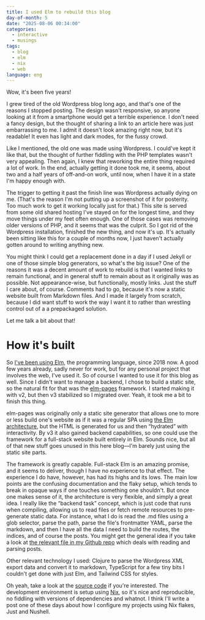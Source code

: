 ```yaml
---
title: I used Elm to rebuild this blog
day-of-month: 5
date: "2025-08-06 00:34:00"
categories:
  - interactive
  - musings
tags:
  - blog
  - elm
  - nix
  - web
language: eng
---
```


Wow, it's been five years!

I grew tired of the old Wordpress blog long ago, and that's one of the reasons I stopped posting. The design wasn't responsive, so anyone looking at it from a smartphone would get a terrible experience. I don't need a fancy design, but the thought of sharing a link to an article here was just embarrassing to me. I admit it doesn't look amazing right now, but it's readable! It even has light and dark modes, for the fussy crowd.

Like I mentioned, the old one was made using Wordpress. I could've kept it like that, but the thought of further fiddling with the PHP templates wasn't very appealing. Then again, I knew that reworking the entire thing required a lot of work. In the end, actually getting it done took me, it seems, about two and a half years of off-and-on work, until now, when I have it in a state I'm happy enough with.

The trigger to getting it past the finish line was Wordpress actually dying on me. (That's the reason I'm not putting up a screenshot of it for posterity. Too much work to get it working locally just for that.) This site is served from some old shared hosting I've stayed on for the longest time, and they move things under my feet often enough. One of those cases was removing older versions of PHP, and it seems that was the culprit. So I got rid of the Wordpress installation, finished the new thing, and now it's up. It's actually been sitting like this for a couple of months now, I just haven't actually gotten around to writing anything new.

You might think I could get a replacement done in a day if I used Jekyll or one of those simple blog generators, so what's the big issue? One of the reasons it was a decent amount of work to rebuild is that I wanted links to remain functional, and in general stuff to remain about as it originally was as possible. Not appearance-wise, but functionally, mostly links. Just the stuff I care about, of course. Comments had to go, because it's now a static website built from Markdown files. And I made it largely from scratch, because I did want stuff to work the way I want it to rather than wrestling control out of a a prepackaged solution.

Let me talk a bit about that!

# How it's built

So [I've been using Elm](https://blog.agj.cl/tag/?t=elm), the programming language, since 2018 now. A good few years already, sadly never for work, but for any personal project that involves the web, I've used it. So of course I wanted to use it for this blog as well. Since I didn't want to manage a backend, I chose to build a static site, so the natural fit for that was the [elm-pages](https://elm-pages.com/) framework. I started making it with v2, but then v3 stabilized so I migrated over. Yeah, it took me a bit to finish this thing.

elm-pages was originally only a static site generator that allows one to more or less build one's website as if it was a regular SPA using [the Elm architecture](https://guide.elm-lang.org/architecture/), but the HTML is generated for us and then “hydrated” with interactivity. By v3 it also gained backend capabilities, so one could use the framework for a full-stack website built entirely in Elm. Sounds nice, but all of that new stuff goes unused in this here blog—I'm barely just using the static site parts.

The framework is greatly capable. Full-stack Elm is an amazing promise, and it seems to deliver, though I have no experience to that effect. The experience I do have, however, has had its highs and its lows. The main low points are the confusing documentation and the flaky setup, which tends to break in opaque ways if one touches something one shouldn't. But once one makes sense of it, the architecture is very flexible, and simply a great idea. I really like the “backend task” concept, which is just code that runs when compiling, allowing us to read files or fetch remote resources to pre-generate static data. For instance, what I do is read the .md files using a glob selector, parse the path, parse the file's frontmatter YAML, parse the markdown, and then I have all the data I need to build the routes, the indices, and of course the posts. You might get the general idea if you take a look at [the relevant file in my Github repo](https://github.com/agj/agj-blog/blob/451759322ca95524344ca7912dd2cd1b4c4b55d5/src/Data/Post.elm) which deals with reading and parsing posts.

Other relevant technology I used: Clojure to parse the Wordpress XML export data and convert it to markdown, TypeScript for a few tiny bits I couldn't get done with just Elm, and Tailwind CSS for styles.

Oh yeah, take a look at the [source code](https://github.com/agj/agj-blog) if you're interested. The development environment is setup using [Nix](https://nixos.org/), so it's nice and reproducible, no fiddling with versions of dependencies and whatnot. I think I'll write a post one of these days about how I configure my projects using Nix flakes, Just and Nushell.
